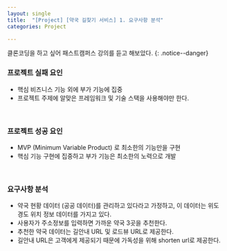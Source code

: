 ```yaml
---
layout: single
title:  "[Project] [약국 길찾기 서비스] 1. 요구사항 분석"
categories: Project

---
```




클론코딩을 하고 싶어 패스트캠퍼스 강의를 듣고 해보았다.
{: .notice--danger}



### 프로젝트 실패 요인

- 핵심 비즈니스 기능 외에 부가 기능에 집중
- 프로젝트 주제에 알맞은 프레임워크 및 기술 스택을 사용해야만 한다.

<br/>

### 프로젝트 성공 요인

- MVP (Minimum Variable Product) 로 최소한의 기능만을 구현
- 핵심 기능 구현에 집중하고 부가 기능은 최소한의 노력으로 개발

<br/>

### 요구사항 분석

- 약국 현황 데이터 (공공 데이터)를 관리하고 있다라고 가정하고, 이 데이터는 위도 경도 위치 정보 데이터를 가지고 있다.
- 사용자가 주소정보를 입력하면 가까운 약국 3곳을 추천한다.
- 추천한 약국 데이터는 길안내 URL 및 로드뷰 URL로 제공한다.
- 길안내 URL은 고객에게 제공되기 때문에 가독성을 위해 shorten url로 제공한다.

<br/>




